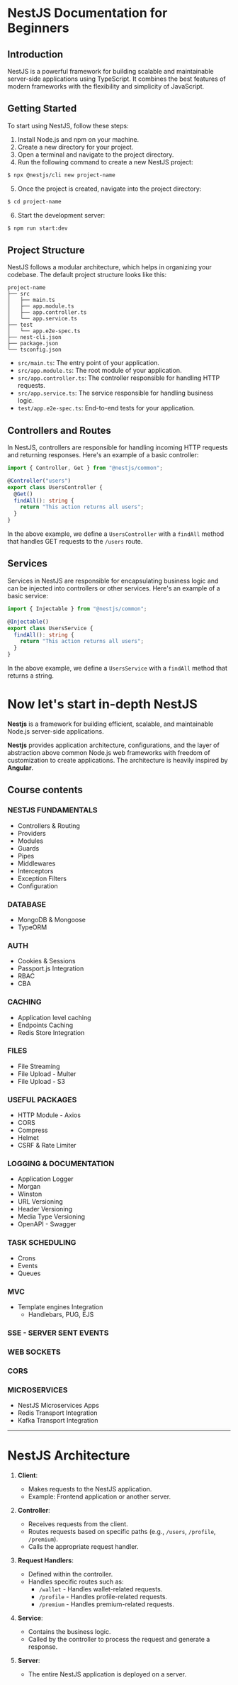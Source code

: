 # NestJS Documentation for Beginners

## Introduction

NestJS is a powerful framework for building scalable and maintainable server-side applications using TypeScript. It combines the best features of modern frameworks with the flexibility and simplicity of JavaScript.

## Getting Started

To start using NestJS, follow these steps:

1. Install Node.js and npm on your machine.
2. Create a new directory for your project.
3. Open a terminal and navigate to the project directory.
4. Run the following command to create a new NestJS project:

```bash
$ npx @nestjs/cli new project-name
```

5. Once the project is created, navigate into the project directory:

```bash
$ cd project-name
```

6. Start the development server:

```bash
$ npm run start:dev
```

## Project Structure

NestJS follows a modular architecture, which helps in organizing your codebase. The default project structure looks like this:

```
project-name
├── src
│   ├── main.ts
│   ├── app.module.ts
│   ├── app.controller.ts
│   └── app.service.ts
├── test
│   └── app.e2e-spec.ts
├── nest-cli.json
├── package.json
└── tsconfig.json
```

- `src/main.ts`: The entry point of your application.
- `src/app.module.ts`: The root module of your application.
- `src/app.controller.ts`: The controller responsible for handling HTTP requests.
- `src/app.service.ts`: The service responsible for handling business logic.
- `test/app.e2e-spec.ts`: End-to-end tests for your application.

## Controllers and Routes

In NestJS, controllers are responsible for handling incoming HTTP requests and returning responses. Here's an example of a basic controller:

```typescript
import { Controller, Get } from "@nestjs/common";

@Controller("users")
export class UsersController {
  @Get()
  findAll(): string {
    return "This action returns all users";
  }
}
```

In the above example, we define a `UsersController` with a `findAll` method that handles GET requests to the `/users` route.

## Services

Services in NestJS are responsible for encapsulating business logic and can be injected into controllers or other services. Here's an example of a basic service:

```typescript
import { Injectable } from "@nestjs/common";

@Injectable()
export class UsersService {
  findAll(): string {
    return "This action returns all users";
  }
}
```

In the above example, we define a `UsersService` with a `findAll` method that returns a string.

# Now let's start in-depth NestJS

**Nestjs** is a framework for building efficient, scalable, and maintainable Node.js server-side applications.

**Nestjs** provides application architecture, configurations, and the layer of abstraction above common Node.js web frameworks with freedom of customization to create applications. The architecture is heavily inspired by **Angular**.

## Course contents

### NESTJS FUNDAMENTALS

- Controllers & Routing
- Providers
- Modules
- Guards
- Pipes
- Middlewares
- Interceptors
- Exception Filters
- Configuration

### DATABASE

- MongoDB & Mongoose
- TypeORM

### AUTH

- Cookies & Sessions
- Passport.js Integration
- RBAC
- CBA

### CACHING

- Application level caching
- Endpoints Caching
- Redis Store Integration

### FILES

- File Streaming
- File Upload - Multer
- File Upload - S3

### USEFUL PACKAGES

- HTTP Module - Axios
- CORS
- Compress
- Helmet
- CSRF & Rate Limiter

### LOGGING & DOCUMENTATION

- Application Logger
- Morgan
- Winston
- URL Versioning
- Header Versioning
- Media Type Versioning
- OpenAPI - Swagger

### TASK SCHEDULING

- Crons
- Events
- Queues

### MVC

- Template engines Integration
  - Handlebars, PUG, EJS

### SSE - SERVER SENT EVENTS

### WEB SOCKETS

### CORS

### MICROSERVICES

- NestJS Microservices Apps
- Redis Transport Integration
- Kafka Transport Integration

---

# NestJS Architecture

1. **Client**:

   - Makes requests to the NestJS application.
   - Example: Frontend application or another server.

2. **Controller**:

   - Receives requests from the client.
   - Routes requests based on specific paths (e.g., `/users`, `/profile`, `/premium`).
   - Calls the appropriate request handler.

3. **Request Handlers**:

   - Defined within the controller.
   - Handles specific routes such as:
     - `/wallet` - Handles wallet-related requests.
     - `/profile` - Handles profile-related requests.
     - `/premium` - Handles premium-related requests.

4. **Service**:

   - Contains the business logic.
   - Called by the controller to process the request and generate a response.

5. **Server**:
   - The entire NestJS application is deployed on a server.


